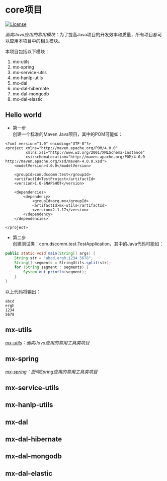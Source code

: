 # core项目
[![License](http://img.shields.io/:license-mit-blue.svg?style=flat)](http://doge.mit-license.org)

*面向Java应用的常用模块*：为了提高Java项目的开发效率和质量，所有项目都可以应用本项目中的相关模块。

本项目包括以下模块：
1. mx-utils
2. mx-spring
3. mx-service-utils
4. mx-hanlp-utils
5. mx-dal
6. mx-dal-hibernate
7. mx-dal-mongodb
8. mx-dal-elastic

## Hello world
- 第一步<br>
创建一个标准的Maven Java项目，其中的POM可能如：
```maven
<?xml version="1.0" encoding="UTF-8"?>
<project xmlns="http://maven.apache.org/POM/4.0.0"
         xmlns:xsi="http://www.w3.org/2001/XMLSchema-instance"
         xsi:schemaLocation="http://maven.apache.org/POM/4.0.0 http://maven.apache.org/xsd/maven-4.0.0.xsd">
    <modelVersion>4.0.0</modelVersion>

    <groupId>com.dscomm.test</groupId>
    <artifactId>TestProject</artifactId>
    <version>1.0-SNAPSHOT</version>

    <dependencies>
        <dependency>
            <groupId>org.mx</groupId>
            <artifactId>mx-utils</artifactId>
            <version>2.1.17</version>
        </dependency>
    </dependencies>

</project>
```
- 第二步<br>
创建测试类：com.dscomm.test.TestApplication，其中的Java代码可能如：
```java
public static void main(String[] args) {
    String str = "abcd,ergh;1234 5678";
    String[] segments = StringUtils.split(str);
    for (String segment : segments) {
        System.out.println(segment);
    }
}
```
以上代码将输出：
```text
abcd
ergh
1234
5678
```

## mx-utils
*[mx-utils](mx-utils)：面向Java应用的常用工具类项目*

## mx-spring
*[mx-spring](mx-spring)：面向Spring应用的常用工具类项目*

## mx-service-utils


## mx-hanlp-utils


## mx-dal

## mx-dal-hibernate

## mx-dal-mongodb

## mx-dal-elastic

